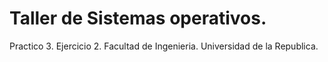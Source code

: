 # Taller de Sistemas operativos.
Practico 3.
Ejercicio 2.
Facultad de Ingenieria.
Universidad de la Republica.
